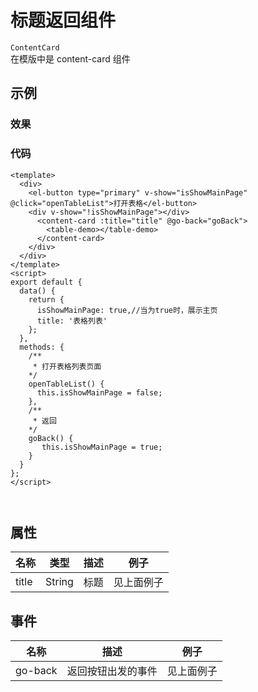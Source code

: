 # 标题返回组件
`ContentCard`   
在模版中是 content-card 组件

## 示例  
### 效果  

<Demo>
  <ContentCardDemo/>
</Demo>

### 代码  
```vue
<template>
  <div>
    <el-button type="primary" v-show="isShowMainPage" @click="openTableList">打开表格</el-button>
    <div v-show="!isShowMainPage"></div>
      <content-card :title="title" @go-back="goBack">
        <table-demo></table-demo>
      </content-card>
    </div>
  </div>
</template>
<script>
export default {
  data() {
    return {
      isShowMainPage: true,//当为true时，展示主页
      title: '表格列表'
    };
  },
  methods: {
    /**  
     * 打开表格列表页面
    */
    openTableList() {
      this.isShowMainPage = false;
    },
    /** 
     * 返回
    */
    goBack() {
       this.isShowMainPage = true;
    }
  }
};
</script>



```

## 属性  
| 名称 | 类型 | 描述 | 例子 |  
| ---- | ---- | ---- | ---- |
| title | String | 标题 |见上面例子 |
## 事件
| 名称 | 描述 | 例子 |  
| ---- | ---- | ---- |
| go-back | 返回按钮出发的事件 |见上面例子 |
<Comment />